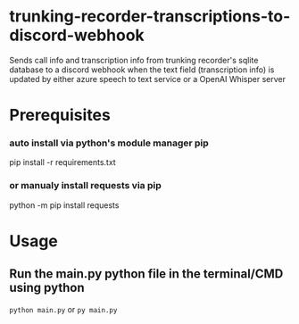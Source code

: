 # trunking-recorder-transcriptions-to-discord-webhook
Sends call info and transcription info from trunking recorder's sqlite database to a discord webhook when the text field (transcription info) is updated by either azure speech to text service or a OpenAI Whisper server

# Prerequisites
### auto install via python's module manager pip
pip install -r requirements.txt
### or manualy install requests via pip
python -m pip install requests

# Usage
## Run the main.py python file in the terminal/CMD using python
```python main.py``` or 
```py main.py```
